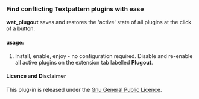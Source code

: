 ### Find conflicting Textpattern plugins with ease

**wet_plugout** saves and restores the 'active' state of all plugins at
the click of a button.

#### usage:

1.  Install, enable, enjoy - no configuration required. Disable and
    re-enable all active plugins on the extension tab labelled
    **Plugout**.

#### Licence and Disclaimer

This plug-in is released under the [Gnu General Public
Licence](http://www.gnu.org/licenses/gpl.txt).
